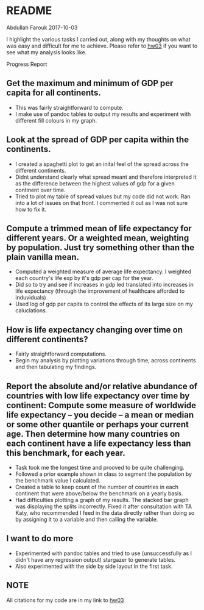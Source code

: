 README
================
Abdullah Farouk
2017-10-03

I highlight the various tasks I carried out, along with my thoughts on what was easy and difficult for me to achieve. Please refer to [hw03]((https://github.com/navysealtf9k/STAT545-hw-Farouk-Abdullah/blob/master/Hw03/hwo03.md)) if you want to see what my analysis looks like.

Progress Report

Get the maximum and minimum of GDP per capita for all continents.
-----------------------------------------------------------------

-   This was fairly straightforward to compute.
-   I make use of pandoc tables to output my results and experiment with different fill colours in my graph.

Look at the spread of GDP per capita within the continents.
-----------------------------------------------------------

-   I created a spaghetti plot to get an inital feel of the spread across the different continents.
-   Didnt understand clearly what spread meant and therefore interpreted it as the difference between the highest values of gdp for a given continent over time.
-   Tried to plot my table of spread values but my code did not work. Ran into a lot of issues on that front. I commented it out as I was not sure how to fix it.

Compute a trimmed mean of life expectancy for different years. Or a weighted mean, weighting by population. Just try something other than the plain vanilla mean.
-----------------------------------------------------------------------------------------------------------------------------------------------------------------

-   Computed a weighted measure of average life expectancy. I weighted each country's life exp by it's gdp per cap for the year.
-   Did so to try and see if increases in gdp led translated into increases in life expectancy (through the improvement of healthcare afforded to induviduals)
-   Used log of gdp per capita to control the effects of its large size on my caluclations.

How is life expectancy changing over time on different continents?
------------------------------------------------------------------

-   Fairly straightforward computations.
-   Begin my analysis by plotting variations through time, across continents and then tabulating my findings.

Report the absolute and/or relative abundance of countries with low life expectancy over time by continent: Compute some measure of worldwide life expectancy – you decide – a mean or median or some other quantile or perhaps your current age. Then determine how many countries on each continent have a life expectancy less than this benchmark, for each year.
---------------------------------------------------------------------------------------------------------------------------------------------------------------------------------------------------------------------------------------------------------------------------------------------------------------------------------------------------------------------

-   Task took me the longest time and prooved to be quite challenging.
-   Followed a prior example shown in class to segment the population by the benchmark value I calculated.
-   Created a table to keep count of the number of countries in each continent that were above/below the benchmark on a yearly basis.
-   Had difficulties plotting a graph of my results. The stacked bar graph was displaying the splits incorrectly. Fixed it after consultation with TA Katy, who recommended I feed in the data directly rather than doing so by assigning it to a variable and then calling the variable.

I want to do more
-----------------

-   Experimented with pandoc tables and tried to use (unsuccessfully as I didn't have any regression output) stargazer to generate tables.
-   Also experimented with the side by side layout in the first task.

NOTE
----

All citations for my code are in my link to [hw03]((https://github.com/navysealtf9k/STAT545-hw-Farouk-Abdullah/blob/master/Hw03/hwo03.md))
